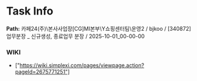 # Task Info

**Path:** 카페24(주)\본사사업장\[CG]MI본부\Y쇼핑센터팀\운영2 / bjkoo / [340872] 업무분장 _ 신규생성, 종료업무 분장 / 2025-10-01_00-00-00

### WIKI
- ["https://wiki.simplexi.com/pages/viewpage.action?pageId=2675771251"]

